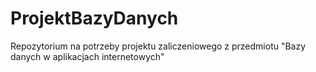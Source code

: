 # ProjektBazyDanych
Repozytorium na potrzeby projektu zaliczeniowego z przedmiotu "Bazy danych w aplikacjach internetowych"
